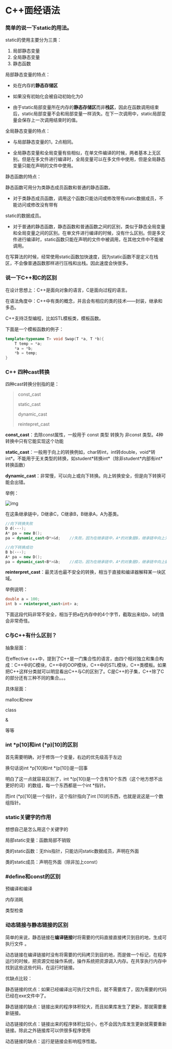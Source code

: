 # C++面经语法

### 简单的说一下static的用法。

static的使用主要分为三类：

1. 局部静态变量
2. 全局静态变量
3. 静态函数

局部静态变量的特点：

+ 处在内存的**静态存储区**

+ 如果没有初始化会被自动初始化为0

+ 由于static局部变量所在内存的**静态存储区**而非**栈区**，因此在函数调用结束后，static局部变量不会和局部变量一样消失。在下一次调用中，static局部变量会保存上一次调用结束时的值。

全局静态变量的特点：

+ 与局部静态变量的1，2点相同。

+ 全局静态变量和全局变量有些相似，在单文件编译的时候，两者基本上无区别。但是在多文件进行编译时，全局变量可以在多文件中使用，但是全局静态变量只能在声明的文件中使用。

静态函数的特点：

静态函数可用分为类静态成员函数和普通的静态函数。

+ 对于类静态成员函数，调用这个函数只能访问或修改带有static数据成员，不能访问或修改没有带有

static的数据成员。

+ 对于普通的静态函数，静态函数和普通函数之间的区别，类似于静态全局变量和全局变量之间的区别。在单文件进行编译的时候，没有什么区别。但是多文件进行编译时，static函数只能在声明的文件中被调用，在其他文件中不能被调用。

在写算法的时候，经常使用static函数加快速度，因为static函数不是定义在栈区，不会像普通函数那样进行压栈和出栈。因此速度会快很多。

### 说一下C++和C的区别

在设计思想上：C++是面向对象的语言，C是面向过程的语言。

在语法角度中：C++中有类的概念，并且会有相应的类的技术——封装，继承和多态。

C++支持泛型编程，比如STL模板类，模板函数。

下面是一个模板函数的例子：

```c++
template<typename T> void Swap(T *a, T *b){
    T temp = *a;
    *a = *b;
    *b = temp;
}
```

### C++ 四种cast转换

四种cast转换分别指的是：

>const_cast
>
>static_cast
>
>dynamic_cast
>
>reintepret_cast

**const_cast**：去除const属性，一般用于 const 类型 转换为 非const 类型。4种转换中只有它能实现这个功能

**static_cast**：一般用于向上的转换例如，char转int，int转double，void\*转int\*。不能用于无关类型的转换，如student\*转换int\*（除非student\*内部有int\*转换函数）

**dynamic_cast**：非常慢，可以向上或向下转换。向上转换安全，但是向下转换可能会出错。

举例：

![img](http://c.biancheng.net/cpp/uploads/allimg/170220/1-1F220145TLW.jpg)

在这条继承链中，D继承C，C继承B，B继承A，A为基类。

```c++
//向下转换失败
D d(···);
A* pa = new B();	
pa = dynamic_cast<D*>&d;	//失败，因为在继承链中，A*的对象是B，继承链中向上无法找到D
```

```c++
//向下转换成功
B b(···);
A* pa = new D();
pa = dynamic_cast<B*>&b;	//成功，因为在继承链中，A*的对象是D，继承链中向上能找到B
```

**reinterpret_cast**：最灵活也最不安全的转换，相当于直接和编译器解释某一块区域。

举例说明：

```c++
double a = 100;
int b = reinterpret_cast<int> a;
```

下面这段代码非常不安全，相当于把a在内存中的4个字节，截取出来给b，b的值会非常奇怪。

### C与C++有什么区别？

抽象层面：

在effective c++中，提到了C++是一门集合性的语言，由四个相对独立和集合构成：C++中的C模块，C++中的OOP模块，C++中的STL模块，C++类模板。如果把C++这样分类就可以明显看出C++与C的区别了。C是C++的子集，C++除了C的部分还有三种不同的集合。。。

具体层面：

malloc和new

class

&

等等

### int \*p[10]和int (\*p)[10]的区别

首先需要明确，对于修饰一个变量，右边的优先级高于左边

换句话说int \*p[10]和int *(p[10])是一回事

明白了这一点就容易区别了，int \*(p[10])是一个含有10个东西（这个地方想不出更好的词）的数组，每一个东西都是一个int \*指针。

而int (*p)[10]是一个指针，这个指针指向了int [10]的东西，也就是说这是一个数组指针。

### static关键字的作用

想想自己是怎么用这个关键字的

局部static变量：函数局部不销毁

类的static函数：无this指针，只能访问static数据成员，声明在外面

类的static成员：声明在外面（除非加上const）

### \#define和const的区别

预编译和编译

内存消耗

类型检查

### 动态链接与静态链接的区别

简单的来说，静态链接在**编译链接**时将需要的代码直接直接拷贝到目的地，生成可执行文件 。

动态链接在编译链接时没有将需要的代码拷贝到目的地，而是做一个标记，在程序运行的时候，把资源交给操作系统，操作系统把资源调入内存。在共享执行内存中找到这些这些代码，在运行时链接。

优缺点比较：

静态链接的优点：如果已经编译出可执行文件后，就不需要库了，因为需要的代码已经在exe文件中了。

静态链接的缺点：链接出来的程序体积较大，而且如果库发生了更新，那就需要重新链接。

动态链接的优点：链接出来的程序体积比较小，也不会因为库发生更新就需要重新链接。除此之外链接库可以供很多程序使用

动态链接的缺点：运行是链接会影响程序性能。
